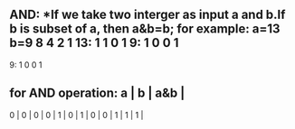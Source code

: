 AND:
*If we take two interger as input a and b.If b is subset of a, then a&b=b;
for example: 
a=13
b=9
    8 4 2 1
13: 1 1 0 1
9:  1 0 0 1
--------------
9:  1 0 0 1

for AND operation:
a | b | a&b |
-------------
0 | 0  | 0 |
0 | 1  | 0 |
1 | 0  | 0 |
1 | 1  | 1 |
